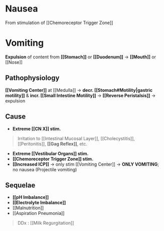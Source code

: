 # Nausea
From stimulation of [[Chemoreceptor Trigger Zone]] 

# Vomiting
**Expulsion** of content from **[[Stomach]]** or **[[Duodenum]]** -> **[[Mouth]]** or [[Nose]]

## Pathophysiology
**[[Vomiting Center]]** at [[Medulla]] -> **decr. [[Stomach#Motility|gastric motility]]** & **incr. [[Small Intestine Motility]]** -> **[[Reverse Peristalsis]]** -> expulsion

## Cause
- **Extreme [[CN X]] stim.**
> Irritation to [[Intestinal Mucosal Layer]], [[Cholecystitis]], [[Peritonitis]], **[[Gag Reflex]]**, etc.
- **Extreme [[Vestibular Organs]] stim.**
- **[[Chemoreceptor Trigger Zone]] stim.**
- **[[Increased ICP]]** -> only stim [[Vomiting Center]] -> **ONLY VOMITING**; no nausea (Projectile vomiting)

## Sequelae
- **[[pH Imbalance]]**
- **[[Electrolyte Imbalance]]**
- [[Malnutrition]]
- [[Aspiration Pneumonia]]

> DDx : [[Milk Regurgitation]]